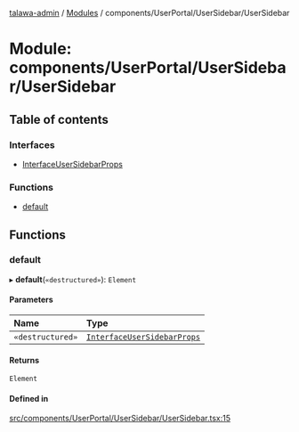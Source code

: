 [talawa-admin](../README.md) / [Modules](../modules.md) / components/UserPortal/UserSidebar/UserSidebar

# Module: components/UserPortal/UserSidebar/UserSidebar

## Table of contents

### Interfaces

- [InterfaceUserSidebarProps](../interfaces/components_UserPortal_UserSidebar_UserSidebar.InterfaceUserSidebarProps.md)

### Functions

- [default](components_UserPortal_UserSidebar_UserSidebar.md#default)

## Functions

### default

▸ **default**(`«destructured»`): `Element`

#### Parameters

| Name | Type |
| :------ | :------ |
| `«destructured»` | [`InterfaceUserSidebarProps`](../interfaces/components_UserPortal_UserSidebar_UserSidebar.InterfaceUserSidebarProps.md) |

#### Returns

`Element`

#### Defined in

[src/components/UserPortal/UserSidebar/UserSidebar.tsx:15](https://github.com/palisadoes/talawa-admin/blob/bf9852d/src/components/UserPortal/UserSidebar/UserSidebar.tsx#L15)
